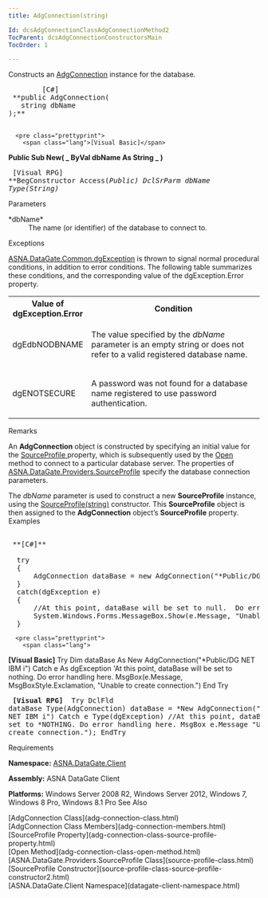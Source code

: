```yaml
---
title: AdgConnection(string)

Id: dcsAdgConnectionClassAdgConnectionMethod2
TocParent: dcsAdgConnectionConstructorsMain
TocOrder: 1

---
```


Constructs an [AdgConnection](adg-connection-class.html) instance for the database.
<pre class="prettyprint">
        <span class="lang">[C#]</span>
 **public AdgConnection(
   string dbName
);** 
      </pre>
      <pre class="prettyprint">
        <span class="lang">[Visual Basic]</span>
 **Public Sub New( _
   ByVal dbName As String _
)** 
      </pre>
      <pre class="prettyprint">
        <span class="lang">[Visual RPG]</span>
 **BegConstructor Access(*Public)
   DclSrParm dbName Type(*String)** 
      </pre>

Parameters

<dl>
        <dt>
 *dbName* 
        </dt>
        <dd>The name (or identifier) of the database to connect to.
					</dd>
</dl>

Exceptions

[ASNA.DataGate.Common.dgException](dgexception-class.html) is thrown to signal normal procedural conditions, in addition to error conditions. The following table summarizes these conditions, and the corresponding value of the dgException.Error property.
<br />

<table class="dtTABLE" id="Table5" x-use-null-cells="x-use-null-cells" style="border-spacing: 0px;     x-cell-content-align: Top" cellspacing="0">
          <colgroup span="1">
            <col span="1" style="WIDTH: 20%" />
            <col span="1" style="WIDTH: 70%" />
          </colgroup>
          <tr>
            <th colspan="1" rowspan="1">
							Value of
							<br />
							dgException.Error</th>
            <th colspan="1" rowspan="1">
							Condition
						</th>
          </tr>
          <tr>
            <td colspan="1" rowspan="1">

dgEdbNODBNAME
</td>
            <td colspan="1" rowspan="1">

The value specified by the *dbName* parameter is an empty string or does not refer to a valid registered database name.
</td>
          </tr>
          <tr>
            <td colspan="1" rowspan="1">

dgENOTSECURE
</td>
            <td colspan="1" rowspan="1">

A password was not found for a database name registered to use password authentication.
</td>
          </tr>
</table>

Remarks

An **AdgConnection** object is constructed by specifying an initial value for the [SourceProfile ](adg-connection-class-source-profile-property.html)property, which is subsequently used by the [ Open](adg-connection-class-open-method.html) method to connect to a particular database server. The properties of [ASNA.DataGate.Providers.SourceProfile](source-profile-class.html) specify the database connection parameters.

The *dbName* parameter is used to construct a new **SourceProfile** instance, using the [SourceProfile(string)](source-profile-class-source-profile-constructor2.html) constructor. This <span> **SourceProfile** </span> object is then assigned to the <span> **AdgConnection** </span> object’s **SourceProfile** property.
Examples

<pre class="prettyprint">
        <span class="lang">
 **[C#]** 
        </span>
  try
  {
      AdgConnection dataBase = new AdgConnection("*Public/DG NET IBM i");
  }
  catch(dgException e)
  {
      //At this point, dataBase will be set to null.  Do error handling here.
      System.Windows.Forms.MessageBox.Show(e.Message, "Unable to create connection.");
  }</pre>
      <pre class="prettyprint">
        <span class="lang">
 **[Visual Basic]** 
        </span>
  Try
      Dim dataBase As New AdgConnection("*Public/DG NET IBM i")
  Catch e As dgException
      'At this point, dataBase will be set to nothing.  Do error handling here.
      MsgBox(e.Message, MsgBoxStyle.Exclamation, "Unable to create connection.")
  End Try</pre>
      <pre class="prettyprint">
        <span class="lang">
 **[Visual RPG]** 
        </span>
  Try
      DclFld dataBase Type(AdgConnection)
      dataBase = *New AdgConnection("*Public/DG NET IBM i")
  Catch e Type(dgException)
      //At this point, dataBase will be set to *NOTHING. Do error handling here.
      MsgBox e.Message "Unable to create connection."); 
  EndTry</pre>

Requirements

<span> **Namespace:** [ASNA.DataGate.Client](datagate-client-namespace.html) </span> 

<span> **Assembly:** ASNA DataGate Client</span> 

<span> **Platforms:** Windows Server 2008 R2, Windows Server 2012, Windows 7, Windows 8 Pro, Windows 8.1 Pro</span> 
See Also

<dl />
      [AdgConnection Class](adg-connection-class.html)
      <br />
      [AdgConnection Class Members](adg-connection-members.html)
      <br />
      [SourceProfile Property](adg-connection-class-source-profile-property.html)
      <br />
      [Open Method](adg-connection-class-open-method.html)
      <br />
      [ASNA.DataGate.Providers.SourceProfile Class](source-profile-class.html)
      <br />
      [SourceProfile 
					Constructor](source-profile-class-source-profile-constructor2.html)
      <br />
      [ASNA.DataGate.Client Namespace](datagate-client-namespace.html)

